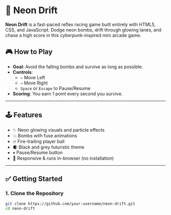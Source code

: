 # 🚀 Neon Drift

**Neon Drift** is a fast-paced reflex racing game built entirely with HTML5, CSS, and JavaScript. Dodge neon bombs, drift through glowing lanes, and chase a high score in this cyberpunk-inspired mini arcade game.

## 🎮 How to Play

- **Goal**: Avoid the falling bombs and survive as long as possible.
- **Controls**:
  - `←` Move Left
  - `→` Move Right
  - `Space` or `Escape` to Pause/Resume
- **Scoring**: You earn 1 point every second you survive.

---

## 🕹 Features

- ✨ Neon glowing visuals and particle effects
- 💥 Bombs with fuse animations
- 🔥 Fire-trailing player ball
- 🌒 Black and grey futuristic theme
- ⏸ Pause/Resume button
- 🧠 Responsive & runs in-browser (no installation)


---

## ✅ Getting Started

### 1. Clone the Repository

```bash
git clone https://github.com/your-username/neon-drift.git
cd neon-drift
